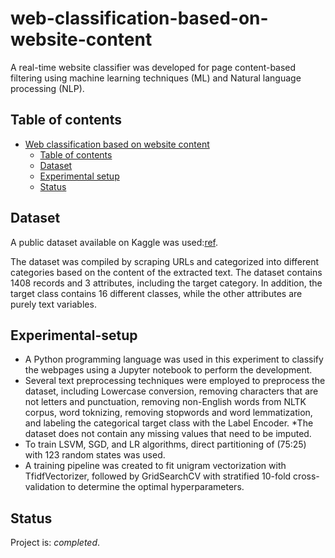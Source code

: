 # web-classification-based-on-website-content
A real-time website classifier was developed for page content-based filtering using machine learning techniques (ML) and Natural language processing (NLP).

## Table of contents
- [Web classification based on website content](#web-classification-based-on-website-content)
  - [Table of contents](#table-of-contents)
  - [Dataset](#dataset)
  - [Experimental setup](#Experimental-setup)
  - [Status](#status)


## Dataset
A public dataset available on Kaggle was used:[ref](https://www.kaggle.com/datasets/hetulmehta/website-classification).

The dataset was compiled by scraping URLs and categorized into different categories based on the content of the extracted text. The dataset contains 1408 records and 3 attributes, including the target category. In addition, the target class contains 16 different classes, while the other attributes are purely text variables.

## Experimental-setup
* A Python programming language was used in this experiment to classify the webpages using a Jupyter notebook to perform the development. 
* Several text preprocessing techniques were employed to preprocess the dataset, including Lowercase conversion, removing characters that are not letters and punctuation, removing non-English words from NLTK corpus, word toknizing, removing stopwords and word lemmatization, and labeling the categorical target class with the Label Encoder.
*The dataset does not contain any missing values that need to be imputed.
* To train LSVM, SGD, and LR algorithms, direct partitioning of (75:25) with 123 random states was used. 
* A training pipeline was created to fit unigram vectorization with TfidfVectorizer, followed by GridSearchCV with stratified 10-fold cross-validation to determine the optimal hyperparameters.

## Status
Project is: _completed_.
